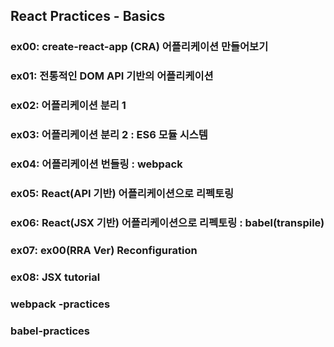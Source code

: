 ## React Practices - Basics

### ex00: create-react-app (CRA) 어플리케이션 만들어보기

### ex01: 전통적인 DOM API 기반의 어플리케이션  

### ex02: 어플리케이션 분리 1  

### ex03: 어플리케이션 분리 2 : ES6 모듈 시스템

### ex04: 어플리케이션 번들링 : webpack  

### ex05: React(API 기반) 어플리케이션으로 리펙토링  

### ex06: React(JSX 기반) 어플리케이션으로 리펙토링 : babel(transpile)  

### ex07: ex00(RRA Ver) Reconfiguration

### ex08: JSX tutorial

### webpack -practices  

### babel-practices  